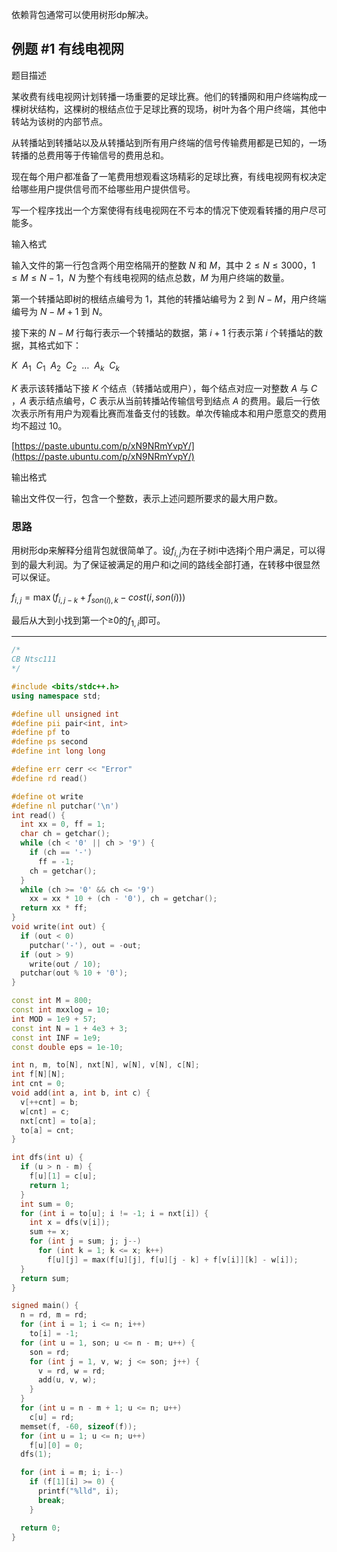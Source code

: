依赖背包通常可以使用树形dp解决。



## 例题 #1 有线电视网

题目描述

某收费有线电视网计划转播一场重要的足球比赛。他们的转播网和用户终端构成一棵树状结构，这棵树的根结点位于足球比赛的现场，树叶为各个用户终端，其他中转站为该树的内部节点。

从转播站到转播站以及从转播站到所有用户终端的信号传输费用都是已知的，一场转播的总费用等于传输信号的费用总和。

现在每个用户都准备了一笔费用想观看这场精彩的足球比赛，有线电视网有权决定给哪些用户提供信号而不给哪些用户提供信号。

写一个程序找出一个方案使得有线电视网在不亏本的情况下使观看转播的用户尽可能多。

输入格式

输入文件的第一行包含两个用空格隔开的整数 $N$ 和 $M$，其中 $2 \le N \le 3000$，$1 \le M \le N-1$，$N$ 为整个有线电视网的结点总数，$M$ 为用户终端的数量。

第一个转播站即树的根结点编号为 $1$，其他的转播站编号为 $2$ 到 $N-M$，用户终端编号为 $N-M+1$ 到 $N$。

接下来的 $N-M$ 行每行表示—个转播站的数据，第 $i+1$ 行表示第 $i$ 个转播站的数据，其格式如下：

$K \ \ A_1 \ \ C_1 \ \ A_2 \ \ C_2 \ \ \ldots \ \ A_k \ \ C_k$

$K$ 表示该转播站下接 $K$ 个结点（转播站或用户），每个结点对应一对整数 $A$ 与 $C$ ，$A$ 表示结点编号，$C$ 表示从当前转播站传输信号到结点 $A$ 的费用。最后一行依次表示所有用户为观看比赛而准备支付的钱数。单次传输成本和用户愿意交的费用均不超过 10。

[https://paste.ubuntu.com/p/xN9NRmYvpY/](https://paste.ubuntu.com/p/xN9NRmYvpY/)

输出格式

输出文件仅一行，包含一个整数，表示上述问题所要求的最大用户数。

### 思路

用树形dp来解释分组背包就很简单了。设$f_{i,j}$为在子树i中选择j个用户满足，可以得到的最大利润。为了保证被满足的用户和i之间的路线全部打通，在转移中很显然可以保证。

$f_{i,j}=\max(f_{i,j-k}+f_{son(i),k}-cost(i,son(i)))$

最后从大到小找到第一个≥0的$f_{1,i}$即可。

---

```C++
/*
CB Ntsc111
*/

#include <bits/stdc++.h>
using namespace std;

#define ull unsigned int
#define pii pair<int, int>
#define pf to
#define ps second
#define int long long

#define err cerr << "Error"
#define rd read()

#define ot write
#define nl putchar('\n')
int read() {
  int xx = 0, ff = 1;
  char ch = getchar();
  while (ch < '0' || ch > '9') {
    if (ch == '-')
      ff = -1;
    ch = getchar();
  }
  while (ch >= '0' && ch <= '9')
    xx = xx * 10 + (ch - '0'), ch = getchar();
  return xx * ff;
}
void write(int out) {
  if (out < 0)
    putchar('-'), out = -out;
  if (out > 9)
    write(out / 10);
  putchar(out % 10 + '0');
}

const int M = 800;
const int mxxlog = 10;
int MOD = 1e9 + 57;
const int N = 1 + 4e3 + 3;
const int INF = 1e9;
const double eps = 1e-10;

int n, m, to[N], nxt[N], w[N], v[N], c[N];
int f[N][N];
int cnt = 0;
void add(int a, int b, int c) {
  v[++cnt] = b;
  w[cnt] = c;
  nxt[cnt] = to[a];
  to[a] = cnt;
}

int dfs(int u) {
  if (u > n - m) {
    f[u][1] = c[u];
    return 1;
  }
  int sum = 0;
  for (int i = to[u]; i != -1; i = nxt[i]) {
    int x = dfs(v[i]);
    sum += x;
    for (int j = sum; j; j--)
      for (int k = 1; k <= x; k++)
        f[u][j] = max(f[u][j], f[u][j - k] + f[v[i]][k] - w[i]);
  }
  return sum;
}

signed main() {
  n = rd, m = rd;
  for (int i = 1; i <= n; i++)
    to[i] = -1;
  for (int u = 1, son; u <= n - m; u++) {
    son = rd;
    for (int j = 1, v, w; j <= son; j++) {
      v = rd, w = rd;
      add(u, v, w);
    }
  }
  for (int u = n - m + 1; u <= n; u++)
    c[u] = rd;
  memset(f, -60, sizeof(f));
  for (int u = 1; u <= n; u++)
    f[u][0] = 0;
  dfs(1);

  for (int i = m; i; i--)
    if (f[1][i] >= 0) {
      printf("%lld", i);
      break;
    }

  return 0;
}


```

